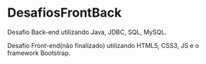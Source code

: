 ﻿# DesafiosFrontBack
Desafio Back-end utilizando Java, JDBC, SQL, MySQL.

Desafio Front-end(não finalizado) utilizando HTML5, CSS3, JS e o framework Bootstrap.
